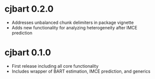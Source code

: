 # cjbart 0.2.0

* Addresses unbalanced chunk delimiters in package vignette
* Adds new functionality for analyzing heterogeneity after IMCE prediction

# cjbart 0.1.0

* First release including all core functionality
* Includes wrapper of BART estimation, IMCE prediction, and generics
